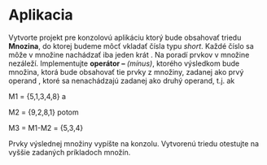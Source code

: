 # Aplikacia
Vytvorte projekt pre konzolovú aplikáciu 
	 ktorý bude obsahovať  triedu **Mnozina**,  do ktorej budeme môcť vkladať čísla typu *short*. Každé číslo sa môže v množine nachádzať iba jeden krát . Na poradí prvkov v množine nezáleží. Implementujte **operátor –** *(mínus)*, ktorého výsledkom bude množina, ktorá bude obsahovať tie prvky z množiny, zadanej ako prvý operand , ktoré sa nenachádzajú zadanej ako druhý operand, t.j. ak 


M1 = {5,1,3,4,8} a 

M2 = {9,2,8,1} potom

M3 = M1-M2 = {5,3,4}                                                                            


 Prvky výslednej množiny vypíšte na konzolu. 
	 Vytvorenú triedu otestujte na vyššie zadaných príkladoch množín.